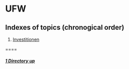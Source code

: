 # UFW

Indexes of topics (chronogical order)
-------------------------------------

1. [Investitionen](./Investitionen.md)

====

##### [1 Directory up](./../README.md)